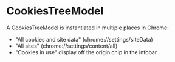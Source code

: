 # CookiesTreeModel

A CookiesTreeModel is instantiated in multiple places in Chrome:

* "All cookies and site data" (chrome://settings/siteData)
* "All sites" (chrome://settings/content/all)
* "Cookies in use" display off the origin chip in the infobar
